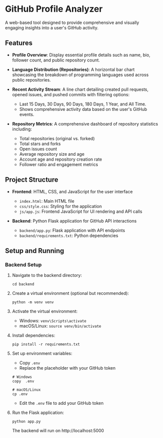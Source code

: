 # GitHub Profile Analyzer

A web-based tool designed to provide comprehensive and visually engaging insights into a user's GitHub activity.

## Features

- **Profile Overview**: Display essential profile details such as name, bio, follower count, and public repository count.

- **Language Distribution (Repositories)**: A horizontal bar chart showcasing the breakdown of programming languages used across public repositories.

- **Recent Activity Stream**: A line chart detailing created pull requests, opened issues, and pushed commits with filtering options:
  - Last 15 Days, 30 Days, 90 Days, 180 Days, 1 Year, and All Time.
  - Shows comprehensive activity data based on the user's GitHub events.

- **Repository Metrics**: A comprehensive dashboard of repository statistics including:
  - Total repositories (original vs. forked)
  - Total stars and forks
  - Open issues count
  - Average repository size and age
  - Account age and repository creation rate
  - Follower ratio and engagement metrics

## Project Structure

- **Frontend**: HTML, CSS, and JavaScript for the user interface
  - `index.html`: Main HTML file
  - `css/style.css`: Styling for the application
  - `js/app.js`: Frontend JavaScript for UI rendering and API calls

- **Backend**: Python Flask application for GitHub API interactions
  - `backend/app.py`: Flask application with API endpoints
  - `backend/requirements.txt`: Python dependencies

## Setup and Running

### Backend Setup

1. Navigate to the backend directory:
   ```
   cd backend
   ```

2. Create a virtual environment (optional but recommended):
   ```
   python -m venv venv
   ```

3. Activate the virtual environment:
   - Windows: `venv\Scripts\activate`
   - macOS/Linux: `source venv/bin/activate`

4. Install dependencies:
   ```
   pip install -r requirements.txt
   ```

5. Set up environment variables:
   - Copy `.env`
   - Replace the placeholder with your GitHub token
   ```
   # Windows
   copy  .env
   
   # macOS/Linux
   cp .env
   ```
   - Edit the `.env` file to add your GitHub token

6. Run the Flask application:
   ```
   python app.py
   ```

   The backend will run on http://localhost:5000
